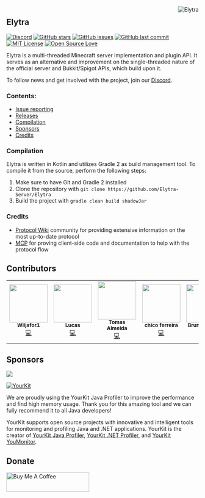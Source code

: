 <img src="https://github.com/Elytra-Server.png?size=96" alt="Elytra" title="Elytra" align="right"/>

## Elytra

[![Discord](https://img.shields.io/discord/691685025342816337?label=Discord)][discord-invite-link]
[![GitHub stars](https://img.shields.io/github/stars/Elytra-Server/Elytra.svg)](https://github.com/Elytra-Server/Elytra/stargazers)
[![GitHub issues](https://img.shields.io/github/issues-raw/Elytra-Server/Elytra.svg?label=issues)](https://github.com/Elytra-Server/Elytra/issues)
[![GitHub last commit](https://img.shields.io/github/last-commit/Elytra-Server/Elytra/develop.svg)](https://github.com/Elytra-Server/Elytra/commit)
[![MIT License](https://img.shields.io/badge/license-MIT-blue.svg?color=1bcc1b)](https://choosealicense.com/licenses/mit)
[![Open Source Love](https://badges.frapsoft.com/os/v1/open-source.png?v=103)](https://github.com/ellerbrock/open-source-badges/)

Elytra is a multi-threaded Minecraft server implementation and plugin API. It serves as an alternative and improvement on the single-threaded nature of the official server and Bukkit/Spigot APIs, which build upon it.

To follow news and get involved with the project, join our [Discord][discord-invite-link].

### Contents:

  * [Issue reporting](https://github.com/Elytra-Server/Elytra/issues)
  * [Releases](https://github.com/Elytra-Server/Elytra/releases)
  * [Compilation](#Compilation)
  * [Sponsors](#Sponsors)
  * [Credits](#Credits)


### Compilation

Elytra is written in Kotlin and utilizes Gradle 2 as build management tool. To compile it from the source, perform the following steps:
  1. Make sure to have Git and Gradle 2 installed
  2. Clone the repository with `git clone https://github.com/Elytra-Server/Elytra`
  3. Build the project with `gradle clean build shadowJar`

### Credits

  * [Protocol Wiki](http://wiki.vg) community for providing extensive information on the most up-to-date protocol
  * [MCP](http://www.modcoderpack.com/) for proving client-side code and documentation to help with the protocol flow

## Contributors

<!-- ALL-CONTRIBUTORS-LIST:START - Do not remove or modify this section -->
<!-- prettier-ignore-start -->
<!-- markdownlint-disable -->
<table>
  <tr>
    <td align="center"><a href="https://github.com/wiljafor1"><img src="https://avatars3.githubusercontent.com/u/11604183?v=4" width="100px;" alt=""/><br /><sub><b>Wiljafor1</b></sub></a><br /><a href="https://github.com/Elytra-Server/Elytra/commits?author=wiljafor1" title="Code">💻</a></td>
    <td align="center"><a href="https://github.com/WinX64"><img src="https://avatars1.githubusercontent.com/u/6293922?v=4" width="100px;" alt=""/><br /><sub><b>Lucas</b></sub></a><br /><a href="https://github.com/Elytra-Server/Elytra/commits?author=WinX64" title="Code">💻</a></td>
    <td align="center"><a href="https://github.com/TommyAlmeida"><img src="https://avatars3.githubusercontent.com/u/13879589?v=4" width="100px;" alt=""/><br /><sub><b>Tomas Almeida</b></sub></a><br /><a href="https://github.com/Elytra-Server/Elytra/commits?author=TommyAlmeida" title="Code">💻</a></td>
    <td align="center"><a href="https://github.com/chicoferreira"><img src="https://avatars1.githubusercontent.com/u/36338391?v=4" width="100px;" alt=""/><br /><sub><b>chico ferreira</b></sub></a><br /><a href="https://github.com/Elytra-Server/Elytra/commits?author=chicoferreira" title="Code">💻</a></td>
    <td align="center"><a href="https://heroslender.com/"><img src="https://avatars1.githubusercontent.com/u/16785313?v=4" width="100px;" alt=""/><br /><sub><b>Bruno Martins</b></sub></a><br /><a href="https://github.com/Elytra-Server/Elytra/commits?author=heroslender" title="Code">💻</a> <a href="https://github.com/Elytra-Server/Elytra/commits?author=heroslender" title="Documentation">📖</a></td>
    <td align="center"><a href="https://github.com/JPereirax"><img src="https://avatars2.githubusercontent.com/u/39743726?v=4" width="100px;" alt=""/><br /><sub><b>Jailson Pereira</b></sub></a><br /><a href="https://github.com/Elytra-Server/Elytra/commits?author=JPereirax" title="Code">💻</a></td>
    <td align="center"><a href="https://atlvntis.com"><img src="https://avatars3.githubusercontent.com/u/46955998?v=4" width="100px;" alt=""/><br /><sub><b>João Victor G. Cruz</b></sub></a><br /><a href="https://github.com/Elytra-Server/Elytra/commits?author=AtlvntiS" title="Code">💻</a> <a href="https://github.com/Elytra-Server/Elytra/commits?author=AtlvntiS" title="Documentation">📖</a> <a href="#blog-AtlvntiS" title="Blogposts">📝</a> <a href="#question-AtlvntiS" title="Answering Questions">💬</a></td>
  </tr>
</table>

<!-- markdownlint-enable -->
<!-- prettier-ignore-end -->
<!-- ALL-CONTRIBUTORS-LIST:END -->

## Sponsors
<a href="https://fluxcdn.com"><img src="https://i.imgur.com/jxdRt4M.gif"></a>

[![YourKit](https://www.yourkit.com/images/yklogo.png)](https://www.yourkit.com/java/profiler/)

We are proudly using the YourKit Java Profiler to improve the performance and find high memory usage. Thank you for this amazing tool and we can fully recommend it to all Java developers! 

YourKit supports open source projects with innovative and intelligent tools
for monitoring and profiling Java and .NET applications.
YourKit is the creator of <a href="https://www.yourkit.com/java/profiler/">YourKit Java Profiler</a>,
<a href="https://www.yourkit.com/.net/profiler/">YourKit .NET Profiler</a>,
and <a href="https://www.yourkit.com/youmonitor/">YourKit YouMonitor</a>.

## Donate
<a href="https://www.buymeacoffee.com/RFxKDB3" target="_blank"><img src="https://cdn.buymeacoffee.com/buttons/lato-orange.png" alt="Buy Me A Coffee" style="height: 51px !important;width: 217px !important;" ></a>

[discord-invite-link]: https://discord.gg/bBTjRPP
